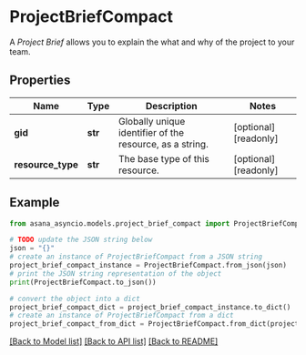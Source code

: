 # ProjectBriefCompact

A *Project Brief* allows you to explain the what and why of the project to your team.

## Properties

Name | Type | Description | Notes
------------ | ------------- | ------------- | -------------
**gid** | **str** | Globally unique identifier of the resource, as a string. | [optional] [readonly] 
**resource_type** | **str** | The base type of this resource. | [optional] [readonly] 

## Example

```python
from asana_asyncio.models.project_brief_compact import ProjectBriefCompact

# TODO update the JSON string below
json = "{}"
# create an instance of ProjectBriefCompact from a JSON string
project_brief_compact_instance = ProjectBriefCompact.from_json(json)
# print the JSON string representation of the object
print(ProjectBriefCompact.to_json())

# convert the object into a dict
project_brief_compact_dict = project_brief_compact_instance.to_dict()
# create an instance of ProjectBriefCompact from a dict
project_brief_compact_from_dict = ProjectBriefCompact.from_dict(project_brief_compact_dict)
```
[[Back to Model list]](../README.md#documentation-for-models) [[Back to API list]](../README.md#documentation-for-api-endpoints) [[Back to README]](../README.md)


